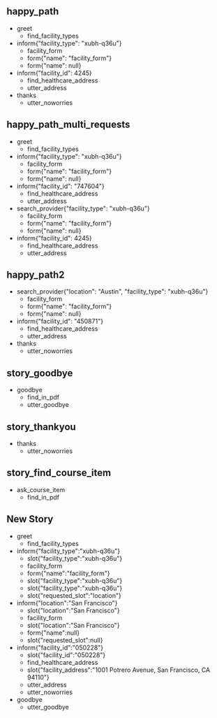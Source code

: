 ## happy_path
* greet
    - find_facility_types
* inform{"facility_type": "xubh-q36u"}    
    - facility_form
    - form{"name": "facility_form"}
    - form{"name": null}
* inform{"facility_id": 4245}
    - find_healthcare_address
    - utter_address
* thanks
    - utter_noworries

## happy_path_multi_requests
* greet
    - find_facility_types
* inform{"facility_type": "xubh-q36u"}
    - facility_form
    - form{"name": "facility_form"}
    - form{"name": null}
* inform{"facility_id": "747604"}
    - find_healthcare_address
    - utter_address
* search_provider{"facility_type": "xubh-q36u"}
    - facility_form
    - form{"name": "facility_form"}
    - form{"name": null}
* inform{"facility_id": 4245}   
    - find_healthcare_address
    - utter_address

## happy_path2
* search_provider{"location": "Austin", "facility_type": "xubh-q36u"}
    - facility_form
    - form{"name": "facility_form"}
    - form{"name": null}
* inform{"facility_id": "450871"}
    - find_healthcare_address
    - utter_address
* thanks
    - utter_noworries

## story_goodbye
* goodbye
    - find_in_pdf
    - utter_goodbye

## story_thankyou
* thanks
    - utter_noworries   

## story_find_course_item
* ask_course_item
    - find_in_pdf

## New Story

* greet
    - find_facility_types
* inform{"facility_type":"xubh-q36u"}
    - slot{"facility_type":"xubh-q36u"}
    - facility_form
    - form{"name":"facility_form"}
    - slot{"facility_type":"xubh-q36u"}
    - slot{"facility_type":"xubh-q36u"}
    - slot{"requested_slot":"location"}
* inform{"location":"San Francisco"}
    - slot{"location":"San Francisco"}
    - facility_form
    - slot{"location":"San Francisco"}
    - form{"name":null}
    - slot{"requested_slot":null}
* inform{"facility_id":"050228"}
    - slot{"facility_id":"050228"}
    - find_healthcare_address
    - slot{"facility_address":"1001 Potrero Avenue, San Francisco, CA 94110"}
    - utter_address
    - utter_noworries
* goodbye
    - utter_goodbye
